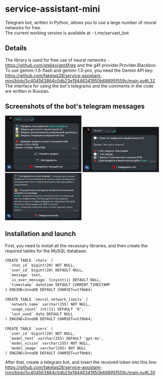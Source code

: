 # service-assistant-mini
Telegram bot, written in Python, allows you to use a large number of neural networks for free.<br>
The current working version is available at - t.me/servast_bot

## Details
The library is used for free use of neural networks - https://github.com/xtekky/gpt4free and the g4f provider.Provider.Blackbox.<br>
To use gemini-1.5-flash and gemini-1.5-pro, you need the Gemini API key:
https://github.com/fakelag28/service-assistant-mini/blob/5c404563864c0db23e19446341950b68895f559c/main.py#L32
The interface for using the bot's telegrams and the comments in the code are written in Russian.

## Screenshots of the bot's telegram messages
<div class="row">
  <img src="https://github.com/fakelag28/service-assistant-mini/blob/main/docs/screen_3.png?raw=true" width=250>
  <img src="https://github.com/fakelag28/service-assistant-mini/blob/main/docs/screen_2.png?raw=true" width=250>
  <img src="https://github.com/fakelag28/service-assistant-mini/blob/main/docs/screen_1.png?raw=true" width=250>
</div>

## Installation and launch
First, you need to install all the necessary libraries, and then create the required tables for the MySQL database:
```mysql
CREATE TABLE `chats` (
  `chat_id` bigint(20) NOT NULL,
  `user_id` bigint(20) DEFAULT NULL,
  `message` text,
  `is_user_message` tinyint(1) DEFAULT NULL,
  `timestamp` datetime DEFAULT CURRENT_TIMESTAMP
) ENGINE=InnoDB DEFAULT CHARSET=utf8mb4;

CREATE TABLE `neural_network_limits` (
  `network_name` varchar(255) NOT NULL,
  `usage_count` int(11) DEFAULT '0',
  `last_used` date DEFAULT NULL
) ENGINE=InnoDB DEFAULT CHARSET=utf8mb4;

CREATE TABLE `users` (
  `user_id` bigint(20) NOT NULL,
  `model_text` varchar(255) DEFAULT 'gpt-4o',
  `model_vision` varchar(255) NOT NULL,
  `model_image` varchar(255) NOT NULL
) ENGINE=InnoDB DEFAULT CHARSET=utf8mb4;
```
After that, create a telegram bot, and insert the received token into this line:
https://github.com/fakelag28/service-assistant-mini/blob/5c404563864c0db23e19446341950b68895f559c/main.py#L30

